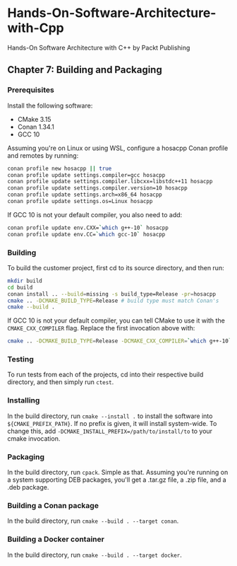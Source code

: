# Hands-On-Software-Architecture-with-Cpp
Hands-On Software Architecture with C++ by Packt Publishing

## Chapter 7: Building and Packaging

### Prerequisites

Install the following software:
- CMake 3.15
- Conan 1.34.1
- GCC 10

Assuming you're on Linux or using WSL, configure a hosacpp Conan profile and remotes by running:

```bash
conan profile new hosacpp || true
conan profile update settings.compiler=gcc hosacpp
conan profile update settings.compiler.libcxx=libstdc++11 hosacpp
conan profile update settings.compiler.version=10 hosacpp
conan profile update settings.arch=x86_64 hosacpp
conan profile update settings.os=Linux hosacpp
```

If GCC 10 is not your default compiler, you also need to add:

```bash
conan profile update env.CXX=`which g++-10` hosacpp
conan profile update env.CC=`which gcc-10` hosacpp
```

### Building

To build the customer project, first cd to its source directory, and then run:

```bash
mkdir build
cd build
conan install .. --build=missing -s build_type=Release -pr=hosacpp
cmake .. -DCMAKE_BUILD_TYPE=Release # build type must match Conan's
cmake --build .
```

If GCC 10 is not your default compiler, you can tell CMake to use it with the `CMAKE_CXX_COMPILER` flag.
Replace the first invocation above with:

```bash
cmake .. -DCMAKE_BUILD_TYPE=Release -DCMAKE_CXX_COMPILER=`which g++-10`
```


### Testing

To run tests from each of the projects, cd into their respective build directory, and then simply run `ctest`.

### Installing

In the build directory, run `cmake --install .` to install the software into `${CMAKE_PREFIX_PATH}`. If no prefix is
given, it will install system-wide. To change this, add `-DCMAKE_INSTALL_PREFIX=/path/to/install/to` to your cmake
invocation.

### Packaging

In the build directory, run `cpack`. Simple as that. Assuming you're running on a system supporting DEB packages,
you'll get a .tar.gz file, a .zip file, and a .deb package.

### Building a Conan package

In the build directory, run `cmake --build . --target conan`.

### Building a Docker container

In the build directory, run `cmake --build . --target docker`.
